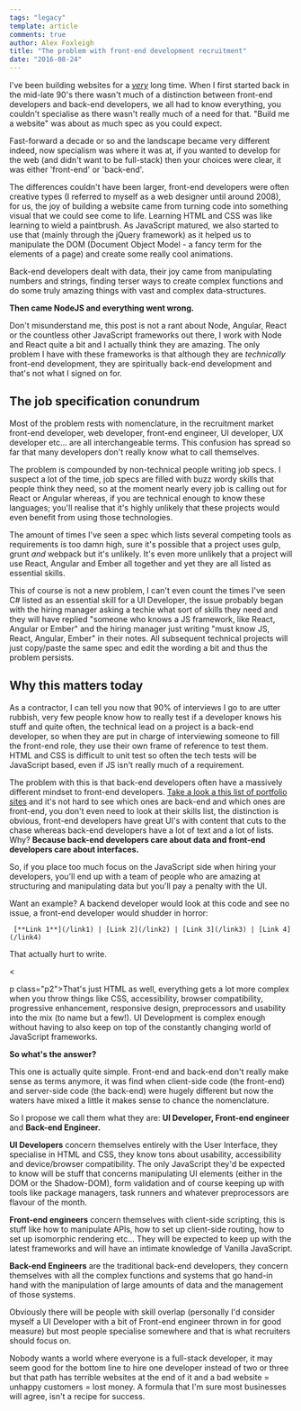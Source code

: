 ```yaml
---
tags: "legacy"
template: article 
comments: true 
author: Alex Foxleigh
title: "The problem with front-end development recruitment"
date: "2016-08-24"
---
```


I've been building websites for a [_very_](http://www.alexward.me.uk/skills) long time. When I first started back in the mid-late 90's there wasn't much of a distinction between front-end developers and back-end developers, we all had to know everything, you couldn't specialise as there wasn't really much of a need for that. "Build me a website" was about as much spec as you could expect.

<!-- end -->

Fast-forward a decade or so and the landscape became very different indeed, now specialism was where it was at, if you wanted to develop for the web (and didn't want to be full-stack) then your choices were clear, it was either 'front-end' or 'back-end'.

The differences couldn't have been larger, front-end developers were often creative types (I referred to myself as a web designer until around 2008), for us, the joy of building a website came from turning code into something visual that we could see come to life. Learning HTML and CSS was like learning to wield a paintbrush. As JavaScript matured, we also started to use that (mainly through the jQuery framework) as it helped us to manipulate the DOM (Document Object Model - a fancy term for the elements of a page) and create some really cool animations.

Back-end developers dealt with data, their joy came from manipulating numbers and strings, finding terser ways to create complex functions and do some truly amazing things with vast and complex data-structures.

**Then came NodeJS and everything went wrong.**

Don't misunderstand me, this post is not a rant about Node, Angular, React or the countless other JavaScript frameworks out there, I work with Node and React quite a bit and I actually think they are amazing. The only problem I have with these frameworks is that although they are _technically_ front-end development, they are spiritually back-end development and that's not what I signed on for.

## **The job specification conundrum**

Most of the problem rests with nomenclature, in the recruitment market front-end developer, web developer, front-end engineer, UI developer, UX developer etc... are all interchangeable terms. This confusion has spread so far that many developers don't really know what to call themselves.

The problem is compounded by non-technical people writing job specs. I suspect a lot of the time, job specs are filled with buzz wordy skills that people think they need, so at the moment nearly every job is calling out for React or Angular whereas, if you are technical enough to know these languages; you'll realise that it's highly unlikely that these projects would even benefit from using those technologies.

The amount of times I've seen a spec which lists several competing tools as requirements is too damn high, sure it's possible that a project uses gulp, grunt _and_ webpack but it's unlikely. It's even more unlikely that a project will use React, Angular and Ember all together and yet they are all listed as essential skills.

This of course is not a new problem, I can't even count the times I've seen C# listed as an essential skill for a UI Developer, the issue probably began with the hiring manager asking a techie what sort of skills they need and they will have replied "someone who knows a JS framework, like React, Angular or Ember" and the hiring manager just writing "must know JS, React, Angular, Ember" in their notes. All subsequent technical projects will just copy/paste the same spec and edit the wording a bit and thus the problem persists.

## **Why this matters today**

As a contractor, I can tell you now that 90% of interviews I go to are utter rubbish, very few people know how to really test if a developer knows his stuff and quite often, the technical lead on a project is a back-end developer, so when they are put in charge of interviewing someone to fill the front-end role, they use their own frame of reference to test them. HTML and CSS is difficult to unit test so often the tech tests will be JavaScript based, even if JS isn't really much of a requirement.

The problem with this is that back-end developers often have a massively different mindset to front-end developers. [Take a look a this list of portfolio sites](https://github.com/dargaCode/PortfolioExamples) and it's not hard to see which ones are back-end and which ones are front-end, you don't even need to look at their skills list, the distinction is obvious, front-end developers have great UI's with content that cuts to the chase whereas back-end developers have a lot of text and a lot of lists. Why? **Because back-end developers care about data and front-end developers care about interfaces.**

So, if you place too much focus on the JavaScript side when hiring your developers, you'll end up with a team of people who are amazing at structuring and manipulating data but you'll pay a penalty with the UI.

Want an example? A backend developer would look at this code and see no issue, a front-end developer would shudder in horror:

 
     [**Link 1**](/link1) | [Link 2](/link2) | [Link 3](/link3) | [Link 4](/link4) 

 

That actually hurt to write.

<

p class="p2">That's just HTML as well, everything gets a lot more complex when you throw things like CSS, accessibility, browser compatibility, progressive enhancement, responsive design, preprocessors and usability into the mix (to name but a few!). UI Development is complex enough without having to also keep on top of the constantly changing world of JavaScript frameworks.

**So what's the answer?**

This one is actually quite simple. Front-end and back-end don't really make sense as terms anymore, it was find when client-side code (the front-end) and server-side code (the back-end) were hugely different but now the waters have mixed a little it makes sense to chance the nomenclature.

So I propose we call them what they are: **UI Developer, Front-end engineer** and **Back-end Engineer.**

**UI Developers** concern themselves entirely with the User Interface, they specialise in HTML and CSS, they know tons about usability, accessibility and device/browser compatibility. The only JavaScript they'd be expected to know will be stuff that concerns manipulating UI elements (either in the DOM or the Shadow-DOM), form validation and of course keeping up with tools like package managers, task runners and whatever preprocessors are flavour of the month.

**Front-end engineers** concern themselves with client-side scripting, this is stuff like how to manipulate APIs, how to set up client-side routing, how to set up isomorphic rendering etc... They will be expected to keep up with the latest frameworks and will have an intimate knowledge of Vanilla JavaScript.

**Back-end Engineers** are the traditional back-end developers, they concern themselves with all the complex functions and systems that go hand-in hand with the manipulation of large amounts of data and the management of those systems.

Obviously there will be people with skill overlap (personally I'd consider myself a UI Developer with a bit of Front-end engineer thrown in for good measure) but most people specialise somewhere and that is what recruiters should focus on.

Nobody wants a world where everyone is a full-stack developer, it may seem good for the bottom line to hire one developer instead of two or three but that path has terrible websites at the end of it and a bad website = unhappy customers = lost money. A formula that I'm sure most businesses will agree, isn't a recipe for success.
